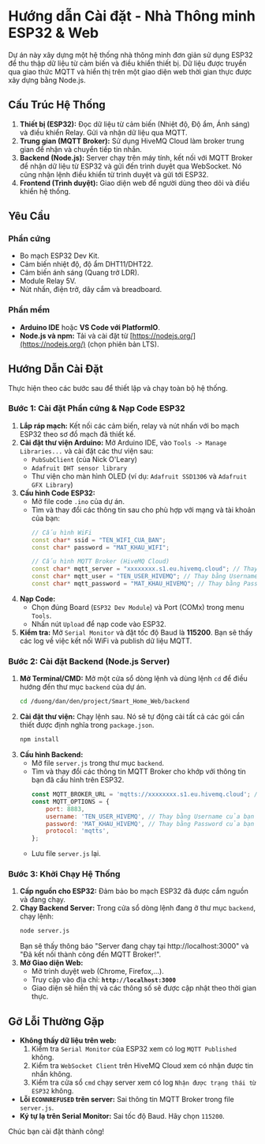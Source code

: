 # Hướng dẫn Cài đặt - Nhà Thông minh ESP32 & Web
Dự án này xây dựng một hệ thống nhà thông minh đơn giản sử dụng ESP32 để thu thập dữ liệu từ cảm biến và điều khiển thiết bị. Dữ liệu được truyền qua giao thức MQTT và hiển thị trên một giao diện web thời gian thực được xây dựng bằng Node.js.

## Cấu Trúc Hệ Thống
1.  **Thiết bị (ESP32):** Đọc dữ liệu từ cảm biến (Nhiệt độ, Độ ẩm, Ánh sáng) và điều khiển Relay. Gửi và nhận dữ liệu qua MQTT.
2.  **Trung gian (MQTT Broker):** Sử dụng HiveMQ Cloud làm broker trung gian để nhận và chuyển tiếp tin nhắn.
3.  **Backend (Node.js):** Server chạy trên máy tính, kết nối với MQTT Broker để nhận dữ liệu từ ESP32 và gửi đến trình duyệt qua WebSocket. Nó cũng nhận lệnh điều khiển từ trình duyệt và gửi tới ESP32.
4.  **Frontend (Trình duyệt):** Giao diện web để người dùng theo dõi và điều khiển hệ thống.

## Yêu Cầu
### Phần cứng
* Bo mạch ESP32 Dev Kit.
* Cảm biến nhiệt độ, độ ẩm DHT11/DHT22.
* Cảm biến ánh sáng (Quang trở LDR).
* Module Relay 5V.
* Nút nhấn, điện trở, dây cắm và breadboard.

### Phần mềm
* **Arduino IDE** hoặc **VS Code với PlatformIO**.
* **Node.js và npm:** Tải và cài đặt từ [https://nodejs.org/](https://nodejs.org/) (chọn phiên bản LTS).

## Hướng Dẫn Cài Đặt
Thực hiện theo các bước sau để thiết lập và chạy toàn bộ hệ thống.

### **Bước 1: Cài đặt Phần cứng & Nạp Code ESP32**
1.  **Lắp ráp mạch:** Kết nối các cảm biến, relay và nút nhấn với bo mạch ESP32 theo sơ đồ mạch đã thiết kế.
2.  **Cài đặt thư viện Arduino:** Mở Arduino IDE, vào `Tools -> Manage Libraries...` và cài đặt các thư viện sau:
    * `PubSubClient` (của Nick O'Leary)
    * `Adafruit DHT sensor library`
    * Thư viện cho màn hình OLED (ví dụ: `Adafruit SSD1306` và `Adafruit GFX Library`)
3.  **Cấu hình Code ESP32:**
    * Mở file code `.ino` của dự án.
    * Tìm và thay đổi các thông tin sau cho phù hợp với mạng và tài khoản của bạn:
        ```cpp
        // Cấu hình WiFi
        const char* ssid = "TEN_WIFI_CUA_BAN";
        const char* password = "MAT_KHAU_WIFI";

        // Cấu hình MQTT Broker (HiveMQ Cloud)
        const char* mqtt_server = "xxxxxxxx.s1.eu.hivemq.cloud"; // Thay bằng Hostname của bạn
        const char* mqtt_user = "TEN_USER_HIVEMQ"; // Thay bằng Username của bạn
        const char* mqtt_password = "MAT_KHAU_HIVEMQ"; // Thay bằng Password của bạn
        ```
4.  **Nạp Code:**
    * Chọn đúng Board (`ESP32 Dev Module`) và Port (COMx) trong menu `Tools`.
    * Nhấn nút `Upload` để nạp code vào ESP32.
5.  **Kiểm tra:** Mở `Serial Monitor` và đặt tốc độ Baud là **115200**. Bạn sẽ thấy các log về việc kết nối WiFi và publish dữ liệu MQTT.

### **Bước 2: Cài đặt Backend (Node.js Server)**
1.  **Mở Terminal/CMD:** Mở một cửa sổ dòng lệnh và dùng lệnh `cd` để điều hướng đến thư mục `backend` của dự án.
    ```bash
    cd /duong/dan/den/project/Smart_Home_Web/backend
    ```
2.  **Cài đặt thư viện:** Chạy lệnh sau. Nó sẽ tự động cài tất cả các gói cần thiết được định nghĩa trong `package.json`.
    ```bash
    npm install
    ```
3.  **Cấu hình Backend:**
    * Mở file `server.js` trong thư mục `backend`.
    * Tìm và thay đổi các thông tin MQTT Broker cho khớp với thông tin bạn đã cấu hình trên ESP32.
        ```javascript
        const MQTT_BROKER_URL = 'mqtts://xxxxxxxx.s1.eu.hivemq.cloud'; // Thay bằng Hostname (thêm mqtts://)
        const MQTT_OPTIONS = {
            port: 8883,
            username: 'TEN_USER_HIVEMQ', // Thay bằng Username của bạn
            password: 'MAT_KHAU_HIVEMQ', // Thay bằng Password của bạn
            protocol: 'mqtts',
        };
        ```
    * Lưu file `server.js` lại.

### **Bước 3: Khởi Chạy Hệ Thống**
1.  **Cấp nguồn cho ESP32:** Đảm bảo bo mạch ESP32 đã được cắm nguồn và đang chạy.
2.  **Chạy Backend Server:** Trong cửa sổ dòng lệnh đang ở thư mục `backend`, chạy lệnh:
    ```bash
    node server.js
    ```
    Bạn sẽ thấy thông báo "Server đang chạy tại http://localhost:3000" và "Đã kết nối thành công đến MQTT Broker!".
3.  **Mở Giao diện Web:**
    * Mở trình duyệt web (Chrome, Firefox,...).
    * Truy cập vào địa chỉ: **`http://localhost:3000`**
    * Giao diện sẽ hiển thị và các thông số sẽ được cập nhật theo thời gian thực.

## Gỡ Lỗi Thường Gặp
* **Không thấy dữ liệu trên web:**
    1.  Kiểm tra `Serial Monitor` của ESP32 xem có log `MQTT Published` không.
    2.  Kiểm tra `WebSocket Client` trên HiveMQ Cloud xem có nhận được tin nhắn không.
    3.  Kiểm tra cửa sổ `cmd` chạy server xem có log `Nhận được trạng thái từ ESP32` không.
* **Lỗi `ECONNREFUSED` trên server:** Sai thông tin MQTT Broker trong file `server.js`.
* **Ký tự lạ trên Serial Monitor:** Sai tốc độ Baud. Hãy chọn `115200`.

Chúc bạn cài đặt thành công!